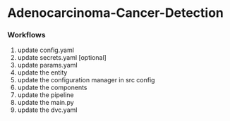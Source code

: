 # Adenocarcinoma-Cancer-Detection

### Workflows
1. update config.yaml
2. update secrets.yaml [optional]
3. update params.yaml
4. update the entity
5. update the configuration manager in src config
6. update the components
7. update the pipeline
8. update the main.py
9. update the dvc.yaml